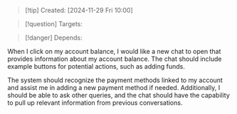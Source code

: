 
>[!tip] Created: [2024-11-29 Fri 10:00]

>[!question] Targets: 

>[!danger] Depends: 

When I click on my account balance, I would like a new chat to open that provides information about my account balance. The chat should include example buttons for potential actions, such as adding funds.

The system should recognize the payment methods linked to my account and assist me in adding a new payment method if needed. Additionally, I should be able to ask other queries, and the chat should have the capability to pull up relevant information from previous conversations.